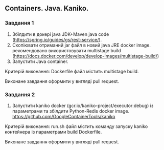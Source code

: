 ## Containers. Java. Kaniko.

### Завдання 1

1. Збілдити в докері java JDK+Maven java code (https://spring.io/guides/gs/rest-service/).
2. Скопіювати отриманий jar файл в новий java JRE docker image.
 рекомендовано використовувати multistage build (https://docs.docker.com/develop/develop-images/multistage-build/)
3. Запустити Java container.

Критерій виконання:
 Dockerfile файл містить multistage build.

Виконане завдання оформити у вигляді pull request.

### Завдання 2
1. Запустити kaniko docker (gcr.io/kaniko-project/executor:debug)
 із параметрами та збілдити Python-Redis docker image.
 https://github.com/GoogleContainerTools/kaniko

Критерій виконання:
  run.sh файл містить команду запуску kaniko контейнера із параметрами build Dockerfile.

Виконане завдання оформити у вигляді pull request.
